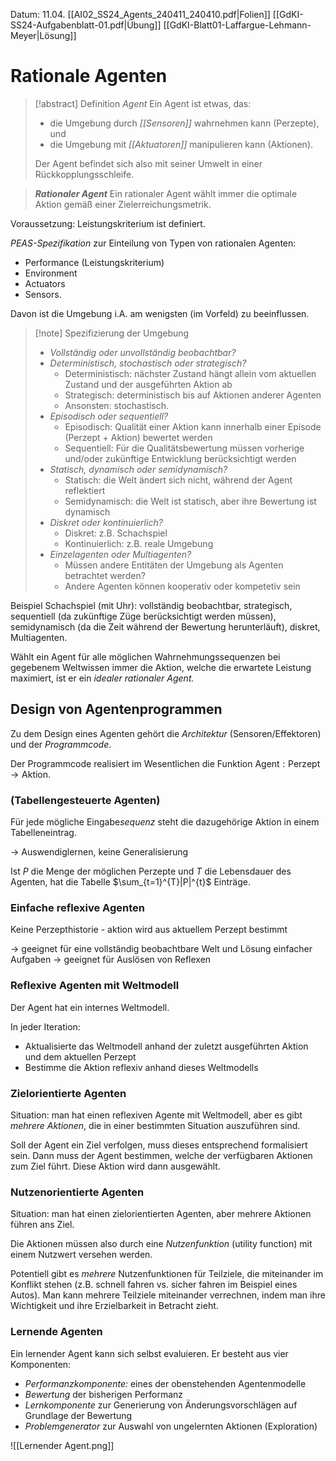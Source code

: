 Datum: 11.04.
[[AI02_SS24_Agents_240411_240410.pdf|Folien]]
[[GdKI-SS24-Aufgabenblatt-01.pdf|Übung]]
[[GdKI-Blatt01-Laffargue-Lehmann-Meyer|Lösung]]

# Rationale Agenten

> [!abstract] Definition *Agent*
> Ein Agent ist etwas, das:
> - die Umgebung durch *[[Sensoren]]* wahrnehmen kann (Perzepte), und
> - die Umgebung mit *[[Aktuatoren]]* manipulieren kann (Aktionen).
> 
> Der Agent befindet sich also mit seiner Umwelt in einer Rückkopplungsschleife.

> ***Rationaler Agent***
> Ein rationaler Agent wählt immer die optimale Aktion gemäß einer Zielerreichungsmetrik.

Voraussetzung: Leistungskriterium ist definiert.

*PEAS-Spezifikation* zur Einteilung von Typen von rationalen Agenten:
- Performance (Leistungskriterium)
- Environment
- Actuators
- Sensors.

Davon ist die Umgebung i.A. am wenigsten (im Vorfeld) zu beeinflussen.

> [!note] Spezifizierung der Umgebung 
> - *Vollständig oder unvollständig beobachtbar?*
> - *Deterministisch, stochastisch oder strategisch?*
> 	- Deterministisch: nächster Zustand hängt allein vom aktuellen Zustand und der ausgeführten Aktion ab
> 	- Strategisch: deterministisch bis auf Aktionen anderer Agenten
> 	- Ansonsten: stochastisch.
> - *Episodisch oder sequentiell?*
> 	- Episodisch: Qualität einer Aktion kann innerhalb einer Episode (Perzept + Aktion) bewertet werden
> 	- Sequentiell: Für die Qualitätsbewertung müssen vorherige und/oder zukünftige Entwicklung berücksichtigt werden
> - *Statisch, dynamisch oder semidynamisch?*
> 	- Statisch: die Welt ändert sich nicht, während der Agent reflektiert
> 	- Semidynamisch: die Welt ist statisch, aber ihre Bewertung ist dynamisch
> - *Diskret oder kontinuierlich?*
> 	- Diskret: z.B. Schachspiel
> 	- Kontinuierlich: z.B. reale Umgebung
> - *Einzelagenten oder Multiagenten?*
> 	- Müssen andere Entitäten der Umgebung als Agenten betrachtet werden?
> 	- Andere Agenten können kooperativ oder kompetetiv sein

Beispiel Schachspiel (mit Uhr): vollständig beobachtbar, strategisch, sequentiell (da zukünftige Züge berücksichtigt werden müssen), semidynamisch (da die Zeit während der Bewertung herunterläuft), diskret, Multiagenten.

Wählt ein Agent für alle möglichen Wahrnehmungssequenzen bei gegebenem Weltwissen immer die Aktion, welche die erwartete Leistung maximiert, ist er ein *idealer rationaler Agent.*

## Design von Agentenprogrammen

Zu dem Design eines Agenten gehört die *Architektur* (Sensoren/Effektoren) und der *Programmcode*.

Der Programmcode realisiert im Wesentlichen die Funktion $\text{Agent} : \text{Perzept} \to \text{Aktion}$.

### (Tabellengesteuerte Agenten)

Für jede mögliche Eingabe*sequenz* steht die dazugehörige Aktion in einem Tabelleneintrag.

-> Auswendiglernen, keine Generalisierung

Ist $P$ die Menge der möglichen Perzepte und $T$ die Lebensdauer des Agenten, hat die Tabelle $\sum_{t=1}^{T}|P|^{t}$ Einträge.

### Einfache reflexive Agenten

Keine Perzepthistorie - aktion wird aus aktuellem Perzept bestimmt

-> geeignet für eine vollständig beobachtbare Welt und Lösung einfacher Aufgaben
-> geeignet für Auslösen von Reflexen

### Reflexive Agenten mit Weltmodell

Der Agent hat ein internes Weltmodell. 

In jeder Iteration:
- Aktualisierte das Weltmodell anhand der zuletzt ausgeführten Aktion und dem aktuellen Perzept
- Bestimme die Aktion reflexiv anhand dieses Weltmodells

### Zielorientierte Agenten

Situation: man hat einen reflexiven Agente mit Weltmodell, aber es gibt *mehrere Aktionen*, die in einer bestimmten Situation auszuführen sind.

Soll der Agent ein Ziel verfolgen, muss dieses entsprechend formalisiert sein. Dann muss der Agent bestimmen, welche der verfügbaren Aktionen zum Ziel führt. Diese Aktion wird dann ausgewählt.

### Nutzenorientierte Agenten

Situation: man hat einen zielorientierten Agenten, aber mehrere Aktionen führen ans Ziel.

Die Aktionen müssen also durch eine *Nutzenfunktion* (utility function) mit einem Nutzwert versehen werden.

Potentiell gibt es *mehrere* Nutzenfunktionen für Teilziele, die miteinander im Konflikt stehen (z.B. schnell fahren vs. sicher fahren im Beispiel eines Autos).
Man kann mehrere Teilziele miteinander verrechnen, indem man ihre Wichtigkeit und ihre Erzielbarkeit in Betracht zieht.

### Lernende Agenten

Ein lernender Agent kann sich selbst evaluieren. Er besteht aus vier Komponenten:

- *Performanzkomponente:* eines der obenstehenden Agentenmodelle
- *Bewertung* der bisherigen Performanz
- *Lernkomponente* zur Generierung von Änderungsvorschlägen auf Grundlage der Bewertung
- *Problemgenerator* zur Auswahl von ungelernten Aktionen (Exploration)

![[Lernender Agent.png]]